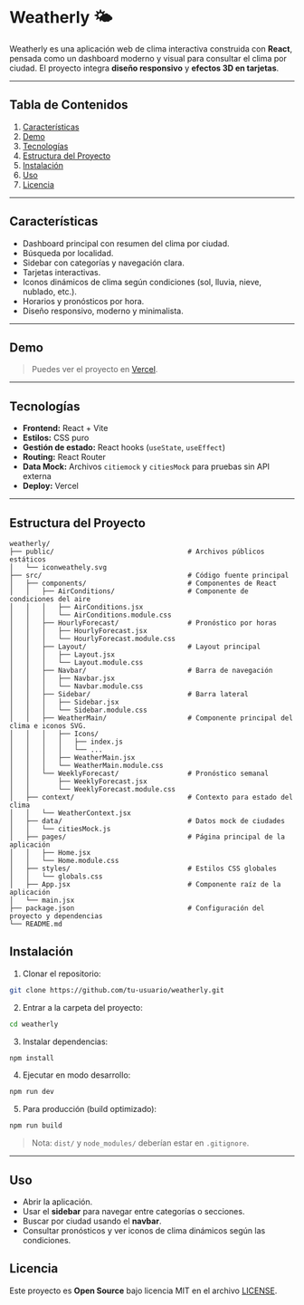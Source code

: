 # Weatherly 🌤️

Weatherly es una aplicación web de clima interactiva construida con **React**, pensada como un dashboard moderno y visual para consultar el clima por ciudad. El proyecto integra **diseño responsivo** y **efectos 3D en tarjetas**.

---

## Tabla de Contenidos

1. [Características](#características)
2. [Demo](#demo)
3. [Tecnologías](#tecnologías)
4. [Estructura del Proyecto](#estructura-del-proyecto)
5. [Instalación](#instalación)
6. [Uso](#uso)
7. [Licencia](#licencia)

---

## Características

* Dashboard principal con resumen del clima por ciudad.
* Búsqueda por localidad.
* Sidebar con categorías y navegación clara.
* Tarjetas interactivas.
* Iconos dinámicos de clima según condiciones (sol, lluvia, nieve, nublado, etc.).
* Horarios y pronósticos por hora.
* Diseño responsivo, moderno y minimalista.

---

## Demo

> Puedes ver el proyecto en [Vercel](#).

---

## Tecnologías

* **Frontend:** React + Vite
* **Estilos:** CSS puro
* **Gestión de estado:** React hooks (`useState`, `useEffect`)
* **Routing:** React Router
* **Data Mock:** Archivos `citiemock` y `citiesMock` para pruebas sin API externa
* **Deploy:** Vercel

---

## Estructura del Proyecto

```
weatherly/
├── public/                                 # Archivos públicos estáticos
│   └── iconweathely.svg
├── src/                                    # Código fuente principal
│   ├── components/                         # Componentes de React
│   │   ├── AirConditions/                  # Componente de condiciones del aire
│   │   │   ├── AirConditions.jsx
│   │   │   └── AirConditions.module.css
│   │   ├── HourlyForecast/                 # Pronóstico por horas
│   │   │   ├── HourlyForecast.jsx
│   │   │   └── HourlyForecast.module.css
│   │   ├── Layout/                         # Layout principal
│   │   │   ├── Layout.jsx
│   │   │   └── Layout.module.css
│   │   ├── Navbar/                         # Barra de navegación
│   │   │   ├── Navbar.jsx
│   │   │   └── Navbar.module.css
│   │   ├── Sidebar/                        # Barra lateral
│   │   │   ├── Sidebar.jsx
│   │   │   └── Sidebar.module.css
│   │   ├── WeatherMain/                    # Componente principal del clima e iconos SVG.
│   │   │   ├── Icons/
│   │   │   │   ├── index.js
│   │   │   │   └── ...
│   │   │   ├── WeatherMain.jsx
│   │   │   └── WeatherMain.module.css
│   │   └── WeeklyForecast/                 # Pronóstico semanal
│   │       ├── WeeklyForecast.jsx
│   │       └── WeeklyForecast.module.css
│   ├── context/                            # Contexto para estado del clima
│   │   └── WeatherContext.jsx              
│   ├── data/                               # Datos mock de ciudades
│   │   └── citiesMock.js
│   ├── pages/                              # Página principal de la aplicación
│   │   ├── Home.jsx                        
│   │   └── Home.module.css                 
│   ├── styles/                             # Estilos CSS globales
│   │   └── globals.css                     
│   ├── App.jsx                             # Componente raíz de la aplicación
│   └── main.jsx                            
├── package.json                            # Configuración del proyecto y dependencias
└── README.md                               
```

## Instalación

1. Clonar el repositorio:

```bash
git clone https://github.com/tu-usuario/weatherly.git
```

2. Entrar a la carpeta del proyecto:

```bash
cd weatherly
```

3. Instalar dependencias:

```bash
npm install
```

4. Ejecutar en modo desarrollo:

```bash
npm run dev
```

5. Para producción (build optimizado):

```bash
npm run build
```

> Nota: `dist/` y `node_modules/` deberían estar en `.gitignore`.

---

## Uso

* Abrir la aplicación.
* Usar el **sidebar** para navegar entre categorías o secciones.
* Buscar por ciudad usando el **navbar**.
* Consultar pronósticos y ver iconos de clima dinámicos según las condiciones.

## Licencia

Este proyecto es **Open Source** bajo licencia MIT en el archivo [LICENSE](LICENSE).
